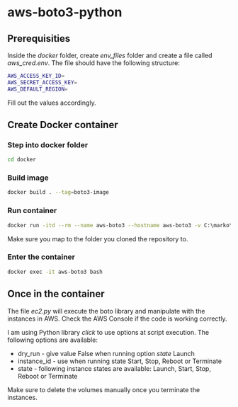 # aws-boto3-python

## Prerequisities

Inside the *docker* folder, create *env_files* folder and create a file called *aws_cred.env*. The file should have the following structure:

```bash
AWS_ACCESS_KEY_ID=
AWS_SECRET_ACCESS_KEY=
AWS_DEFAULT_REGION=
```

Fill out the values accordingly.

## Create Docker container

### Step into docker folder

```bash
cd docker
```

### Build image

 ```bash
docker build . --tag=boto3-image
```

### Run container

```bash
docker run -itd --rm --name aws-boto3 --hostname aws-boto3 -v C:\marko\GitHub\aws-boto3-python\test_files:/aws-boto3-python --env-file "env_files/aws_cred.env" boto3-image
```

Make sure you map to the folder you cloned the repository to.

### Enter the container

```bash
docker exec -it aws-boto3 bash
```

## Once in the container

The file *ec2.py* will execute the boto library and manipulate with the instances in AWS. Check the AWS Console if the code is working correctly.

I am using Python library *click* to use options at script execution. The following options are available:

* dry_run - give value False when running option *state* Launch
* instance_id - use when running state Start, Stop, Reboot or Terminate
* state - following instance states are available: Launch, Start, Stop, Reboot or Terminate

Make sure to delete the volumes manually once you terminate the instances.
